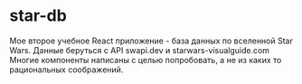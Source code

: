 # star-db
 Мое второе учебное React приложение - база данных по вселенной Star Wars. 
 Данные беруться с API swapi.dev и starwars-visualguide.com 
 Многие компоненты написаны с целью попробовать, а не из каких то рациональных соображений.
